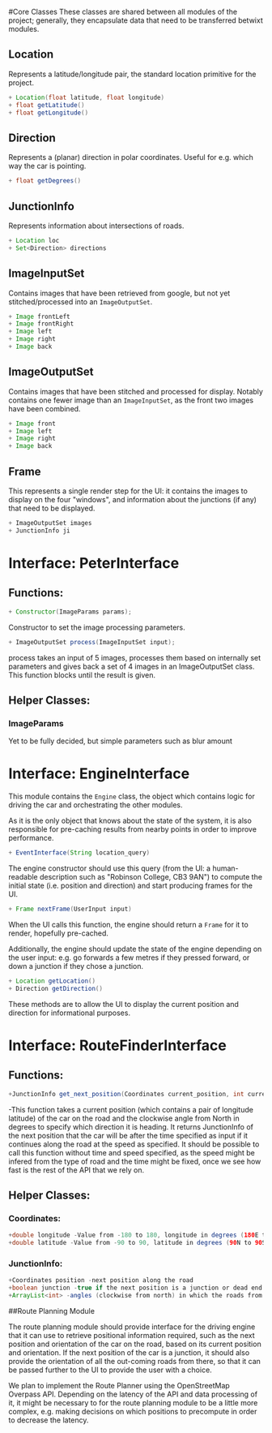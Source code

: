 #Core Classes
These classes are shared between all modules of the project;
generally, they encapsulate data that need to be transferred
betwixt modules.

## Location
Represents a latitude/longitude pair,
the standard location primitive for the project.

```java
+ Location(float latitude, float longitude)
+ float getLatitude()
+ float getLongitude()
```

## Direction
Represents a (planar) direction in polar coordinates.
Useful for e.g. which way the car is pointing.

```java
+ float getDegrees()
```

## JunctionInfo
Represents information about intersections of roads.

```java
+ Location loc
+ Set<Direction> directions
```

## ImageInputSet
Contains images that have been retrieved from google,
but not yet stitched/processed into an `ImageOutputSet`.

```java
+ Image frontLeft
+ Image frontRight
+ Image left
+ Image right
+ Image back
```

## ImageOutputSet
Contains images that have been stitched and processed for display.
Notably contains one fewer image than an `ImageInputSet`,
as the front two images have been combined.

```java
+ Image front
+ Image left
+ Image right
+ Image back
```

## Frame
This represents a single render step for the UI:
it contains the images to display on the four "windows",
and information about the junctions (if any) that need to be displayed.

```java
+ ImageOutputSet images
+ JunctionInfo ji
```

# Interface: PeterInterface
## Functions:

```java
+ Constructor(ImageParams params);
```

Constructor to set the image processing parameters.

```java
+ ImageOutputSet process(ImageInputSet input);
```

process takes an input of 5 images, processes them based on internally
set parameters and gives back a set of 4 images in an ImageOutputSet
class. This function blocks until the result is given.


## Helper Classes:

### ImageParams
Yet to be fully decided, but simple parameters such as blur amount

# Interface: EngineInterface
This module contains the `Engine` class,
the object which contains logic for driving the car
and orchestrating the other modules.

As it is the only object that knows about the state of the system,
it is also responsible for pre-caching results from nearby points
in order to improve performance.

```java
+ EventInterface(String location_query)
```

The engine constructor should use this query
(from the UI: a human-readable description such as "Robinson College, CB3 9AN")
to compute the initial state (i.e. position and direction)
and start producing frames for the UI.

```java
+ Frame nextFrame(UserInput input)
```

When the UI calls this function,
the engine should return a `Frame` for it to render, hopefully pre-cached.

Additionally, the engine should update the state of the engine
depending on the user input: e.g. go forwards a few metres if they pressed forward,
or down a junction if they chose a junction.

```java
+ Location getLocation()
+ Direction getDirection()
```
These methods are to allow the UI to display the current position and direction
for informational purposes.

# Interface: RouteFinderInterface
## Functions: 
```java
+JunctionInfo get_next_position(Coordinates current_position, int current_orientation, int speed, int time)
```
-This function takes a current position (which contains a pair of longitude latitude) of the car on the road and the clockwise angle from North in degrees to specify which direction it is heading. It returns JunctionInfo of the next position that the car will be after the time specified as input if it continues along the road at the speed as specified. It should be possible to call this function without time and speed specified, as the speed might be infered from the type of road and the time might be fixed, once we see how fast is the rest of the API that we rely on.

## Helper Classes:

### Coordinates:
```java
+double longitude -Value from -180 to 180, longitude in degrees (180E to 180W)
+double latitude -Value from -90 to 90, latitude in degrees (90N to 90S)
```
### JunctionInfo:
```java
+Coordinates position -next position along the road
+boolean junction -true if the next position is a junction or dead end
+ArrayList<int> -angles (clockwise from north) in which the roads from the junction continue
```
##Route Planning Module

The route planning module should provide interface for the driving engine that it can use to retrieve positional information required, such as the next position and orientation of the car on the road, based on its current position and orientation. If the next position of the car is a junction, it should also provide the orientation of all the out-coming roads from there, so that it can be passed further to the UI to provide the user with a choice.

We plan to implement the Route Planner using the OpenStreetMap Overpass API. Depending on the latency of the API and data processing of it, it might be necessary to for the route planning module to be a little more complex, e.g. making decisions on which positions to precompute in order to decrease the latency. 
